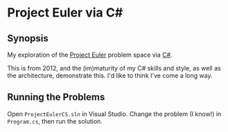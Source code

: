 Project Euler via C#
====================

Synopsis
--------

My exploration of the [Project Euler][1] problem space via [C#][2].

This is from 2012, and the (im)maturity of my C# skills and style, as well as
the architecture, demonstrate this. I'd like to think I've come a long way.

Running the Problems
--------------------

Open `ProjectEulerCS.sln` in Visual Studio. Change the problem (I know!) in
`Program.cs`, then run the solution.

[1]: https://projecteuler.net/
[2]: https://en.wikipedia.org/wiki/C_Sharp_%28programming_language%29
